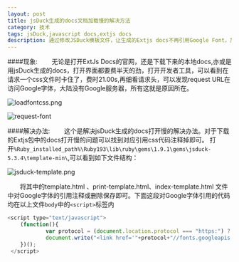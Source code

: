 ```yaml
---
layout: post
title: jsDuck生成的docs文档加载慢的解决方法
category: 技术
tags: jsDuck,javascript docs,extjs docs
description: 通过修改JSDuck模板文件，让生成的Extjs docs不再引用Google Font，加快页面加载速度
---
```


####现象:
　　无论是打开ExtJs Docs的官网，还是下载下来的本地docs,亦或是用jsDuck生成的docs，打开界面都要费半天的劲，打开开发者工具，可以看到在请求一个css文件时卡住了，费时21.00s,再细看请求头，可以发现request URL在访问Google字体，大陆没有Google服务器，所有这就是原因所在。  

![loadfontcss.png](http://sandbox.runjs.cn/uploads/rs/404/h6qnek27/loadfontcss.png)

![request-font](http://sandbox.runjs.cn/uploads/rs/404/h6qnek27/request-googleFont-.PNG)

####解决办法:
　　这个是解决jsDuck生成的docs打开慢的解决办法。对于下载的Extjs包中的docs打开慢的问题可以找到对应引用css代码注释掉即可。
打开`%Ruby_installed_path%\Ruby193\lib\ruby\gems\1.9.1\gems\jsduck-5.3.4\template-min\`,可以看到如下文件结构：

![jsduck-template.png](http://sandbox.runjs.cn/uploads/rs/404/h6qnek27/JSDuck-template.PNG)

　　将其中的template.html 、print-template.html、index-template.html  文件中对Google字体的引用注释或删除保存即可。下面这段对Google字体引用的代码均在以上文件`body`中的`<script>`标签内

```javascript
<script type="text/javascript">
  	(function(){
    		var protocol = (document.location.protocol === "https:") ? "https:" : "http:";
    		document.write("<link href='"+protocol+"//fonts.googleapis.com/css?family=Exo' rel='stylesheet' type='text/css' />");
  	})();
 </script> 

```
